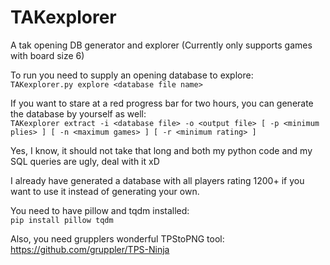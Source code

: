 # TAKexplorer
A tak opening DB generator and explorer (Currently only supports games with board size 6)

To run you need to supply an opening database to explore:  
`TAKexplorer.py explore <database file name>`

If you want to stare at a red progress bar for two hours, you can generate the database by yourself as well:  
`TAKexplorer extract -i <database file> -o <output file> [ -p <minimum plies> ] [ -n <maximum games> ] [ -r <minimum rating> ]` 

Yes, I know, it should not take that long and both my python code and my SQL queries are ugly, deal with it xD

I already have generated a database with all players rating 1200+ if you want to use it instead of generating your own.

You need to have pillow and tqdm installed:  
`pip install pillow tqdm`

Also, you need grupplers wonderful TPStoPNG tool:  
https://github.com/gruppler/TPS-Ninja
